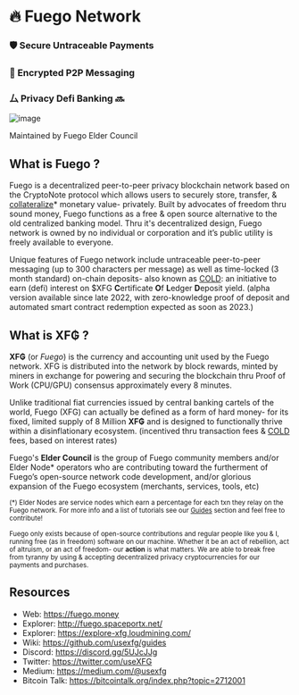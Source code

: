 #   🔥 Fuego Network

### 🛡 Secure Untraceable Payments 
### 🔏 Encrypted P2P Messaging 
### ⼛  Privacy Defi Banking 🔜 

![image](https://raw.githubusercontent.com/usexfg/fuego-data/master/images/fuegoline.gif)

Maintained by Fuego Elder Council

## What is Fuego ?

Fuego is a decentralized peer-to-peer privacy blockchain network based on the CryptoNote protocol which allows users to securely store, transfer, & [collateralize](https://github.com/usexfg/cold-dao)* monetary value- privately.
Built by advocates of freedom thru sound money, Fuego functions as a free & open source alternative to the old centralized banking model. Thru it's decentralized design, Fuego network is owned by no individual or corporation and it’s public utility is freely available to everyone.

Unique features of Fuego network include untraceable peer-to-peer messaging  (up to 300 characters per message) as well as time-locked (3 month standard) on-chain deposits- also known as  [COLD](https://github.com/usexfg/cold-dao): an initiative to earn (defi) interest on $XFG **C**ertificate **O**f **L**edger **D**eposit yield. (alpha version available since late 2022, with zero-knowledge proof of deposit and automated smart contract redemption expected as soon as 2023.)

## What is XF₲ ?

**XF₲** (or *Fuego*) is the currency and accounting unit used by the Fuego network. XFG is distributed into the network by block rewards, minted by miners in exchange for powering and securing the blockchain thru Proof of Work (CPU/GPU) consensus approximately every 8 minutes. 

Unlike traditional fiat currencies issued by central banking cartels of the world, Fuego (XFG) can actually be defined as a form of hard money- for its fixed, limited supply of 8 Million **XF₲** and is designed to functionally thrive within a disinflationary ecosystem. (incentived thru transaction fees & [COLD](https://github.com/usexfg/cold-dao) fees, based on interest rates)


Fuego's **Elder Council** is the group of Fuego community members and/or Elder Node* operators who are contributing toward the furtherment of Fuego’s open-source network code development, and/or glorious expansion of the Fuego ecosystem (merchants, services, tools, etc)

<sup>(*) Elder Nodes are service nodes which earn a percentage for each txn they relay on the Fuego network. For more info and a list of tutorials see our [Guides](https://github.com/usexfg/Guides/wiki/) section and feel free to contribute!

<sub>Fuego only exists because of open-source contributions and regular people like you & I, running free (as in freedom) software on our machine. Whether it be an act of rebellion, act of altruism, or an act of freedom- our **action** is what matters. We are able to break free from tyranny by using & accepting decentralized privacy cryptocurrencies for our payments and purchases.<sup><sub>

## Resources

-   Web: <https://fuego.money>
-   Explorer: <http://fuego.spaceportx.net/>
-   Explorer: <https://explore-xfg.loudmining.com/>
-   Wiki:  <https://github.com/usexfg/guides>
-   Discord: <https://discord.gg/5UJcJJg>
-   Twitter: <https://twitter.com/useXFG>
-   Medium: <https://medium.com/@usexfg>
-   Bitcoin Talk: <https://bitcointalk.org/index.php?topic=2712001>

